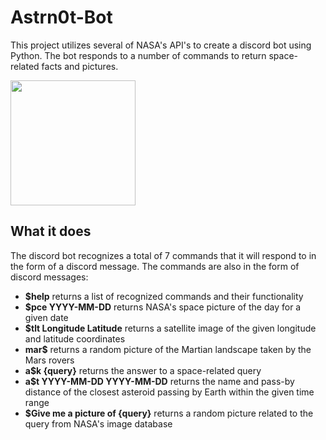 # Astrn0t-Bot
This project utilizes several of NASA's API's to create a discord bot using Python. The bot responds to a number of commands to return space-related facts and pictures.

<img src="https://user-images.githubusercontent.com/67729867/141670244-e4b203e7-137f-4554-8fb8-268cc7f68415.jpg" width="200" height="200" />

## What it does
The discord bot recognizes a total of 7 commands that it will respond to in the form of a discord message. The commands are also in the form of discord messages:
- **$help** returns a list of recognized commands and their functionality
- **$pce YYYY-MM-DD** returns NASA's space picture of the day for a given date
- **$tlt Longitude Latitude** returns a satellite image of the given longitude and latitude coordinates
- **mar$** returns a random picture of the Martian landscape taken by the Mars rovers
- **a$k {query}** returns the answer to a space-related query
- **a$t YYYY-MM-DD YYYY-MM-DD** returns the name and pass-by distance of the closest asteroid passing by Earth within the given time range
- **$Give me a picture of {query}** returns a random picture related to the query from NASA's image database
